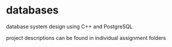 # databases
database system design using C++ and PostgreSQL

project descriptions can be found in individual assignment folders
